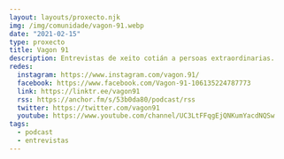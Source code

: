 ```yaml
---
layout: layouts/proxecto.njk
img: /img/comunidade/vagon-91.webp
date: "2021-02-15"
type: proxecto
title: Vagon 91
description: Entrevistas de xeito cotián a persoas extraordinarias.
redes:
  instagram: https://www.instagram.com/vagon.91/
  facebook: https://www.facebook.com/Vagon-91-106135224787773
  link: https://linktr.ee/vagon91
  rss: https://anchor.fm/s/53b0da80/podcast/rss
  twitter: https://twitter.com/vagon91
  youtube: https://www.youtube.com/channel/UC3LtFFqgEjQNKumYacdNQSw
tags:
  - podcast
  - entrevistas
---
```


